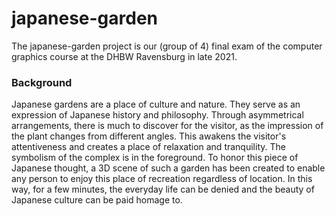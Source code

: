 # japanese-garden
The japanese-garden project is our (group of 4) final exam of the computer graphics course at the DHBW Ravensburg in late 2021.
### Background
Japanese gardens are a place of culture and nature. They serve as an expression of Japanese history and philosophy. Through asymmetrical arrangements, there is much to discover for the visitor, as the impression of the plant changes from different angles. This awakens the visitor's attentiveness and creates a place of relaxation and tranquility. The symbolism of the complex is in the foreground. To honor this piece of Japanese thought, a 3D scene of such a garden has been created to enable any person to enjoy this place of recreation regardless of location. In this way, for a few minutes, the everyday life can be denied and the beauty of Japanese culture can be paid homage to.

